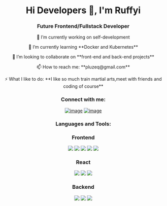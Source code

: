<h1 align="center">Hi Developers 👋, I'm Ruffyi</h1>
<h3 align="center">Future Frontend/Fullstack Developer</h3>
<div align="center">
<p>🔭 I’m currently working  on self-development </p>

<p>🌱 I’m currently learning **Docker and Kubernetes**</p>

<p>👯 I’m looking to collaborate on **front-end and back-end projects**</p>

<p>📫 How to reach me: **pluzeq@gmail.com**</p>

<p>⚡ What I like to do: **I like so much train martial arts,meet with friends  and coding of course**</p>
</div>
<h3 align="center">Connect with me:</h3>
<div align="center">

[![image](https://img.shields.io/badge/Instagram-E4405F?style=for-the-badge&logo=instagram&logoColor=white)](https://www.instagram.com/kamil_naskret/)
[![image](https://img.shields.io/badge/Gmail-D14836?style=for-the-badge&logo=gmail&logoColor=white)](mailto:produtor.pluzeq@gmail.com)
  
</div>

<h3 align="center">Languages and Tools:</h3>
<h3 align="center">Frontend</h3>

<p align="center">
  <img src="https://img.shields.io/badge/HTML5-E34F26?style=for-the-badge&logo=html5&logoColor=white"/>
  <img src="https://img.shields.io/badge/CSS3-1572B6?style=for-the-badge&logo=css3&logoColor=white"/>
  <img src="https://img.shields.io/badge/Sass-CC6699?style=for-the-badge&logo=sass&logoColor=white"/>
  <img src="https://img.shields.io/badge/TypeScript-007ACC?style=for-the-badge&logo=typescript&logoColor=white"/>
  <img src="https://img.shields.io/badge/JavaScript-323330?style=for-the-badge&logo=javascript&logoColor=F7DF1E"/>
</p>

<h3 align="center">React</h3>

<p align="center">
  <img src="https://img.shields.io/badge/React-20232A?style=for-the-badge&logo=react&logoColor=61DAFB"/>
  <img src="https://img.shields.io/badge/Redux-593D88?style=for-the-badge&logo=redux&logoColor=white"/>
  <img src="https://img.shields.io/badge/React_Router-CA4245?style=for-the-badge&logo=react-router&logoColor=white"/>
</p>

<h3 align="center">Backend</h3>

<p align="center">
  <img src="https://img.shields.io/badge/Node.js-43853D?style=for-the-badge&logo=node.js&logoColor=white"/>
  <img src="https://img.shields.io/badge/Express.js-404D59?style=for-the-badge"/>
  <img src="https://img.shields.io/badge/MongoDB-4EA94B?style=for-the-badge&logo=mongodb&logoColor=white"/>
</p>

